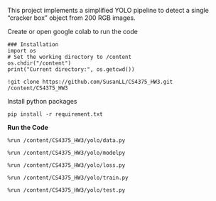 This project implements a simplified YOLO pipeline to detect a single “cracker box” object from 200 RGB images.

Create or open google colab to run the code
```Shell
### Installation
import os
# Set the working directory to /content
os.chdir("/content")
print("Current directory:", os.getcwd())

!git clone https://github.com/SusanLL/CS4375_HW3.git /content/CS4375_HW3
```
Install python packages
   ```Shell
   pip install -r requirement.txt
   ```
**Run the Code**
```Shell
%run /content/CS4375_HW3/yolo/data.py

%run /content/CS4375_HW3/yolo/modelpy

%run /content/CS4375_HW3/yolo/loss.py

%run /content/CS4375_HW3/yolo/train.py

%run /content/CS4375_HW3/yolo/test.py
```

